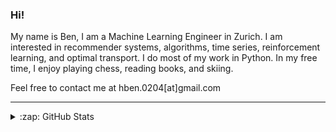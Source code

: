 ### Hi!

My name is Ben, I am a Machine Learning Engineer in Zurich. I am interested in recommender systems, algorithms, time series, reinforcement learning, and optimal transport. I do most of my work in Python. In my free time, I enjoy playing chess, reading books, and skiing.

Feel free to contact me at hben.0204[at]gmail.com

---
  
<details>
  <summary>:zap: GitHub Stats</summary>
 
![hbenedek GitHub stats](https://github-readme-stats.vercel.app/api?username=hbenedek&show_icons=true&theme=dark)
![Top Langs](https://github-readme-stats.vercel.app/api/top-langs/?username=hbenedek&layout=compact&theme=dark&hide=jupyter%20notebook,matlab,r,tex)
</details>

